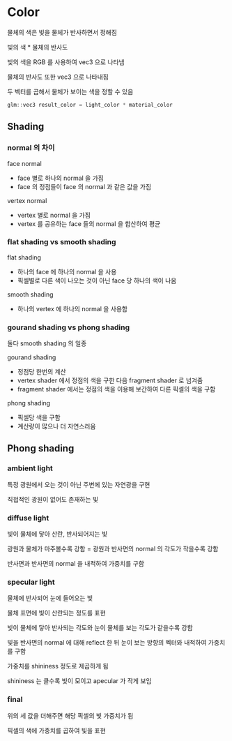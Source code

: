 # Color

물체의 색은 빛을 물체가 반사하면서 정해짐

빛의 색 * 물체의 반사도

빛의 색을 RGB 를 사용하여 vec3 으로 나타냄

물체의 반사도 또한 vec3 으로 나타내짐

두 벡터를 곱해서 물체가 보이는 색을 정할 수 있음

```cpp
glm::vec3 result_color = light_color * material_color
```

## Shading

### normal 의 차이

face normal

- face 별로 하나의 normal 을 가짐
- face 의 정점들이 face 의 normal 과 같은 값을 가짐

vertex normal

- vertex 별로 normal 을 가짐
- vertex 를 공유하는 face 들의 normal 을 합산하여 평균

### flat shading vs smooth shading

flat shading

- 하나의 face 에 하나의 normal 을 사용
- 픽셀별로 다른 색이 나오는 것이 아닌 face 당 하나의 색이 나옴

smooth shading

- 하나의 vertex 에 하나의 normal 을 사용함

### gourand shading vs phong shading

둘다 smooth shading 의 일종

gourand shading

- 정점당 한번의 계산
- vertex shader 에서 정점의 색을 구한 다음 fragment shader 로 넘겨줌
- fragment shader 에서는 정점의 색을 이용해 보간하여 다른 픽셀의 색을 구함

phong shading

- 픽셀당 색을 구함
- 계산량이 많으나 더 자연스러움

## Phong shading

### ambient light

특정 광원에서 오는 것이 아닌 주변에 있는 자연광을 구현

직접적인 광원이 없어도 존재하는 빛

### diffuse light

빛이 물체에 닿아 산란, 반사되어지는 빛

광원과 물체가 마주볼수록 강함 = 광원과 반사면의 normal 의 각도가 작을수록 강함

반사면과 반사면의 normal 을 내적하여 가중치를 구함

### specular light

물체에 반사되어 눈에 들어오는 빛

물체 표면에 빛이 산란되는 정도를 표현

빛이 물체에 닿아 반사되는 각도와 눈이 물체를 보는 각도가 같을수록 강함

빛을 반사면의 normal 에 대해 reflect 한 뒤 눈이 보는 방향의 벡터와 내적하여 가중치를 구함

가중치를 shininess 정도로 제곱하게 됨

shininess 는 클수록 빛이 모이고 apecular 가 작게 보임

### final

위의 세 값을 더해주면 해당 픽셀의 빛 가중치가 됨

픽셀의 색에 가중치를 곱하여 빛을 표현
